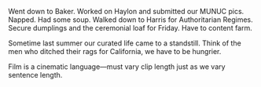 Went down to Baker. Worked on Haylon and submitted our MUNUC pics. Napped. Had some soup. Walked down to Harris for Authoritarian Regimes. Secure dumplings and the ceremonial loaf for Friday. Have to content farm. 

Sometime last summer our curated life came to a standstill. Think of the men who ditched their rags for California, we have to be hungrier. 

Film is a cinematic language—must vary clip length just as we vary sentence length.
